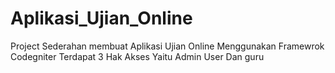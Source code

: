# Aplikasi_Ujian_Online
Project Sederahan membuat Aplikasi Ujian Online Menggunakan Framewrok Codegniter  Terdapat 3 Hak Akses Yaitu Admin User Dan guru
